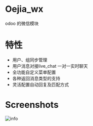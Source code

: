 # Oejia_wx
odoo 的微信模块

# 特性
* 用户、组同步管理
* 用户消息对接live_chat 一对一实时聊天
* 全功能自定义菜单配置
* 各种返回消息类型的支持
* 灵活配置自动回复及匹配方式


Screenshots
========
![info](https://github.com/JoneXiong/oejia_wx/raw/master/static/description/2016-01-17_234224.jpg)
